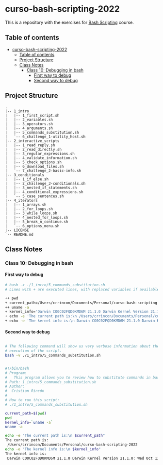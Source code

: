 # curso-bash-scripting-2022

This is a repository with the exercises for [Bash Scripting](https://platzi.com/cursos/bash-shell/) course.

## Table of contents

- [curso-bash-scripting-2022](#curso-bash-scripting-2022)
  - [Table of contents](#table-of-contents)
  - [Project Structure](#project-structure)
  - [Class Notes](#class-notes)
    - [Class 10: Debugging in bash](#class-10-debugging-in-bash)
      - [First way to debug](#first-way-to-debug)
      - [Second way to debug](#second-way-to-debug)

## Project Structure

```console
.
|-- 1_intro
|   |-- 1_first_script.sh
|   |-- 2_variables.sh
|   |-- 3_operators.sh
|   |-- 4_arguments.sh
|   |-- 5_commands_substitution.sh
|   `-- 6_challenge_1-utility_host.sh
|-- 2_interactive_scripts
|   |-- 1_read_reply.sh
|   |-- 2_read_directly.sh
|   |-- 3_regular_expressions.sh
|   |-- 4_validate_information.sh
|   |-- 5_check_options.sh
|   |-- 6_download_files.sh
|   `-- 7_challenge_2-basic-info.sh
|-- 3_conditionals
|   |-- 1_if_else.sh
|   |-- 2_challenge_3-conditionals.sh
|   |-- 3_nested_if_statements.sh
|   |-- 4_conditional_expressions.sh
|   `-- 5_case_sentences.sh
|-- 4_iterators
|   |-- 1_arrays.sh
|   |-- 2_for_loops.sh
|   |-- 3_while_loops.sh
|   |-- 4_nested_for_loops.sh
|   |-- 5_break_n_continue.sh
|   `-- 6_options_menu.sh
|-- LICENSE
`-- README.md
```

## Class Notes

### Class 10: Debugging in bash

#### First way to debug

```bash
# bash -x ./1_intro/5_commands_substitution.sh
# Lines with + are executed lines, with replaced variables if available

++ pwd
+ current_path=/Users/crrincon/Documents/Personal/curso-bash-scripting-2022
++ uname -a
+ kernel_info='Darwin CO0C02FQD0KMD6M 21.1.0 Darwin Kernel Version 21.1.0: Wed Oct 13 17:33:23 PDT 2021; root:xnu-8019.41.5~1/RELEASE_X86_64 x86_64'
+ echo -e 'The current path is:\n /Users/crrincon/Documents/Personal/curso-bash-scripting-2022'
+ echo -e 'The kernel info is:\n Darwin CO0C02FQD0KMD6M 21.1.0 Darwin Kernel Version 21.1.0: Wed Oct 13 17:33:23 PDT 2021; root:xnu-8019.41.5~1/RELEASE_X86_64 x86_64'

```

#### Second way to debug

```bash

# The following command will show us very verbose information about the 
# execution of the script.
bash -v ./1_intro/5_commands_substitution.sh


#!/bin/bash
# Program:
#   This program allows you to review how to substitute commands in bash.
# Path: 1_intro/5_commands_substitution.sh
# Author:
#  Cristian Rincón
#
# How to run this script:
# ./1_intro/5_commands_substitution.sh

current_path=$(pwd)
pwd
kernel_info=`uname -a`
uname -a

echo -e "The current path is:\n $current_path"
The current path is:
 /Users/crrincon/Documents/Personal/curso-bash-scripting-2022
echo -e "The kernel info is:\n $kernel_info"
The kernel info is:
 Darwin CO0C02FQD0KMD6M 21.1.0 Darwin Kernel Version 21.1.0: Wed Oct 13 17:33:23 PDT 2021; root:xnu-8019.41.5~1/RELEASE_X86_64 x86_64
```
